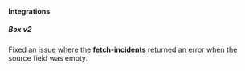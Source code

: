 
#### Integrations


##### Box v2

Fixed an issue where the **fetch-incidents** returned an error when the source field was empty.
